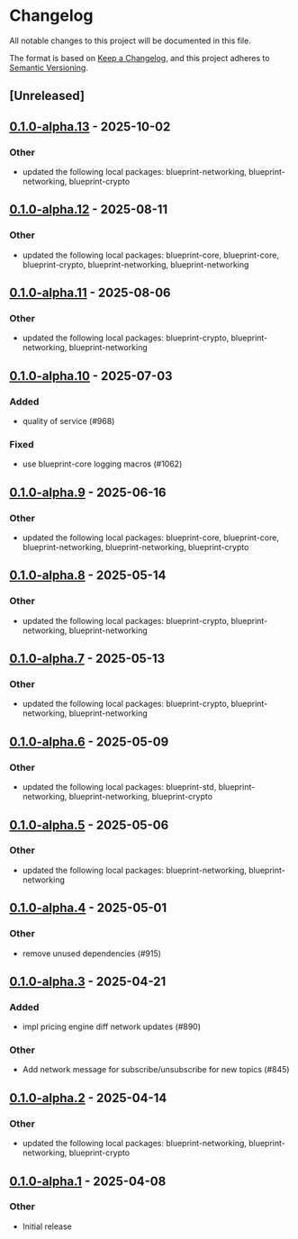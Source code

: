 # Changelog

All notable changes to this project will be documented in this file.

The format is based on [Keep a Changelog](https://keepachangelog.com/en/1.0.0/),
and this project adheres to [Semantic Versioning](https://semver.org/spec/v2.0.0.html).

## [Unreleased]

## [0.1.0-alpha.13](https://github.com/tangle-network/blueprint/compare/blueprint-networking-agg-sig-gossip-extension-v0.1.0-alpha.12...blueprint-networking-agg-sig-gossip-extension-v0.1.0-alpha.13) - 2025-10-02

### Other

- updated the following local packages: blueprint-networking, blueprint-networking, blueprint-crypto

## [0.1.0-alpha.12](https://github.com/tangle-network/blueprint/compare/blueprint-networking-agg-sig-gossip-extension-v0.1.0-alpha.11...blueprint-networking-agg-sig-gossip-extension-v0.1.0-alpha.12) - 2025-08-11

### Other

- updated the following local packages: blueprint-core, blueprint-core, blueprint-crypto, blueprint-networking, blueprint-networking

## [0.1.0-alpha.11](https://github.com/tangle-network/blueprint/compare/blueprint-networking-agg-sig-gossip-extension-v0.1.0-alpha.10...blueprint-networking-agg-sig-gossip-extension-v0.1.0-alpha.11) - 2025-08-06

### Other

- updated the following local packages: blueprint-crypto, blueprint-networking, blueprint-networking

## [0.1.0-alpha.10](https://github.com/tangle-network/blueprint/compare/blueprint-networking-agg-sig-gossip-extension-v0.1.0-alpha.9...blueprint-networking-agg-sig-gossip-extension-v0.1.0-alpha.10) - 2025-07-03

### Added

- quality of service (#968)

### Fixed

- use blueprint-core logging macros (#1062)

## [0.1.0-alpha.9](https://github.com/tangle-network/blueprint/compare/blueprint-networking-agg-sig-gossip-extension-v0.1.0-alpha.8...blueprint-networking-agg-sig-gossip-extension-v0.1.0-alpha.9) - 2025-06-16

### Other

- updated the following local packages: blueprint-core, blueprint-core, blueprint-networking, blueprint-networking, blueprint-crypto

## [0.1.0-alpha.8](https://github.com/tangle-network/blueprint/compare/blueprint-networking-agg-sig-gossip-extension-v0.1.0-alpha.7...blueprint-networking-agg-sig-gossip-extension-v0.1.0-alpha.8) - 2025-05-14

### Other

- updated the following local packages: blueprint-crypto, blueprint-networking, blueprint-networking

## [0.1.0-alpha.7](https://github.com/tangle-network/blueprint/compare/blueprint-networking-agg-sig-gossip-extension-v0.1.0-alpha.6...blueprint-networking-agg-sig-gossip-extension-v0.1.0-alpha.7) - 2025-05-13

### Other

- updated the following local packages: blueprint-crypto, blueprint-networking, blueprint-networking

## [0.1.0-alpha.6](https://github.com/tangle-network/blueprint/compare/blueprint-networking-agg-sig-gossip-extension-v0.1.0-alpha.5...blueprint-networking-agg-sig-gossip-extension-v0.1.0-alpha.6) - 2025-05-09

### Other

- updated the following local packages: blueprint-std, blueprint-networking, blueprint-networking, blueprint-crypto

## [0.1.0-alpha.5](https://github.com/tangle-network/blueprint/compare/blueprint-networking-agg-sig-gossip-extension-v0.1.0-alpha.4...blueprint-networking-agg-sig-gossip-extension-v0.1.0-alpha.5) - 2025-05-06

### Other

- updated the following local packages: blueprint-networking, blueprint-networking

## [0.1.0-alpha.4](https://github.com/tangle-network/blueprint/compare/blueprint-networking-agg-sig-gossip-extension-v0.1.0-alpha.3...blueprint-networking-agg-sig-gossip-extension-v0.1.0-alpha.4) - 2025-05-01

### Other

- remove unused dependencies (#915)

## [0.1.0-alpha.3](https://github.com/tangle-network/blueprint/compare/blueprint-networking-agg-sig-gossip-extension-v0.1.0-alpha.2...blueprint-networking-agg-sig-gossip-extension-v0.1.0-alpha.3) - 2025-04-21

### Added

- impl pricing engine diff network updates (#890)

### Other

- Add network message for subscribe/unsubscribe for new topics (#845)

## [0.1.0-alpha.2](https://github.com/tangle-network/blueprint/compare/blueprint-networking-agg-sig-gossip-extension-v0.1.0-alpha.1...blueprint-networking-agg-sig-gossip-extension-v0.1.0-alpha.2) - 2025-04-14

### Other

- updated the following local packages: blueprint-networking, blueprint-networking, blueprint-crypto

## [0.1.0-alpha.1](https://github.com/tangle-network/blueprint/releases/tag/blueprint-networking-agg-sig-gossip-extension-v0.1.0-alpha.1) - 2025-04-08

### Other

- Initial release
